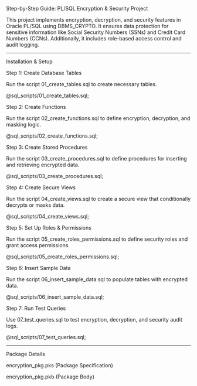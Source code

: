 Step-by-Step Guide: PL/SQL Encryption & Security Project

This project implements encryption, decryption, and security features in Oracle PL/SQL using DBMS_CRYPTO. It ensures data protection for sensitive information like Social Security Numbers (SSNs) and Credit Card Numbers (CCNs). Additionally, it includes role-based access control and audit logging.

________________________________________

Installation & Setup

Step 1: Create Database Tables

Run the script 01_create_tables.sql to create necessary tables.

@sql_scripts/01_create_tables.sql;

Step 2: Create Functions

Run the script 02_create_functions.sql to define encryption, decryption, and masking logic.

@sql_scripts/02_create_functions.sql;

Step 3: Create Stored Procedures

Run the script 03_create_procedures.sql to define procedures for inserting and retrieving encrypted data.

@sql_scripts/03_create_procedures.sql;

Step 4: Create Secure Views

Run the script 04_create_views.sql to create a secure view that conditionally decrypts or masks data.

@sql_scripts/04_create_views.sql;

Step 5: Set Up Roles & Permissions

Run the script 05_create_roles_permissions.sql to define security roles and grant access permissions.

@sql_scripts/05_create_roles_permissions.sql;

Step 6: Insert Sample Data

Run the script 06_insert_sample_data.sql to populate tables with encrypted data.

@sql_scripts/06_insert_sample_data.sql;

Step 7: Run Test Queries

Use 07_test_queries.sql to test encryption, decryption, and security audit logs.

@sql_scripts/07_test_queries.sql;

________________________________________

Package Details

encryption_pkg.pks (Package Specification)

encryption_pkg.pkb (Package Body)
